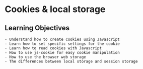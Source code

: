 # Cookies & local storage

## Learning Objectives

    - Understand how to create cookies using Javascript
    - Learn how to set specific settings for the cookie
    - Learn how to read cookies with Javascript
    - How to use js-cookie for easy cookie manipulation
    - How to use the browser web storage
    - The differences between local storage and session storage
